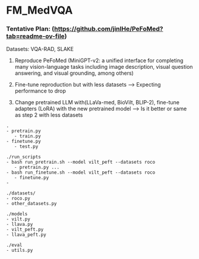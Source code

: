 # FM_MedVQA

### Tentative Plan: (https://github.com/jinlHe/PeFoMed?tab=readme-ov-file)  

Datasets: VQA-RAD, SLAKE  
1. Reproduce PeFoMed (MiniGPT-v2: a unified interface for completing many vision-language tasks including image description, visual question answering, and visual grounding, among others) 

2. Fine-tune reproduction but with less datasets
   --> Expecting performance to drop

4. Change pretrained LLM with(LLaVa-med, BioVilt, BLIP-2), fine-tune adapters (LoRA) with the new pretrained model
   --> Is it better or same as step 2 with less datasets

```
.
- pretrain.py
   - train.py
- finetune.py
   - test.py

./run_scripts
- bash run_pretrain.sh --model vilt_peft --datasets roco
   - pretrain.py ...
- bash run_finetune.sh --model vilt_peft --datasets roco
   - finetune.py
- 

./datasets/
- roco.py
- other_datasets.py

./models
- vilt.py
- llava.py
- vilt_peft.py
- llava_peft.py

./eval
- utils.py

```
